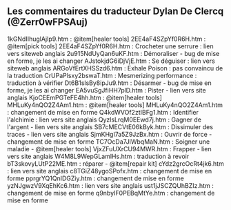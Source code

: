 Les commentaires du traducteur  Dylan De Clercq (@Zerr0wFPSAuj)
---
1kGNdIIhuglAjIp9.htm : @item[healer tools]
2EE4aF4SZpYf0R6H.htm : @item[pick tools]
2EE4aF4SZpYf0R6H.htm : Crocheter une serrure : lien vers siteweb anglais
2u915NdUyQan6uKF.htm : Démoraliser - bug de mise en forme, je les ai changer 
AJstokjdG6iDjVjE.htm : Se déguiser : lien vers siteweb anglais
ARGoVfErtXHSSzd6.htm : Exhale Poison : pas convaincu de la traduction
CrUPaPlsxy2bswaT.htm : Mesmerizing performance : traduction à vérifier
Dt6B1slsBy8ipJu9.htm : Désarmer - bug de mise en forme, je les ai changer
EA5vuSgJfiHH7plD.htm : Pister - lien vers site anglais
KjoCEEmPGTeFE4hh.htm : @item[healer tools]
MHLuKy4nQO2Z4Am1.htm : @item[healer tools]
MHLuKy4nQO2Z4Am1.htm : changement de mise en forme
Q4kdWVOf2ztIBFg1.htm : Identifier l'alchimie : lien vers site anglais
QyzlsLrqM0EEwd7j.htm : Gagner de l'argent - lien vers site anglais
SB7cMECVtE06kByk.htm : Dissimuler des traces - lien vers site anglais
SjmKHgI7a5Z9JzBx.htm : Ouvrir de force - changement de mise en forme
TC7OcDa7JlWbqMaN.htm : Soigner une maladie - @item[healer tools]
VjxZFuUXrCU94MWR.htm : Frapper - lien vers site anglais
W4M8L9WepGLamlHs.htm : traduction à revoir
bT3skovyLUtP22ME.htm : réparer - @item[repair kit]
cYdz2grcOcRt4jk6.htm : lien vers site anglais
c8TGiZ48ygoSPofx.htm : changement de mise en forme
pprgrYQ1QnIDGZiy.htm : changement de mise en forme
yzNJgwzV9XqEhKc6.htm : lien vers site anglais
ust1jJSCZQUhBZIz.htm : changement de mise en forme
q9nbyIF0PEBqMtYe.htm : changement de mise en forme
